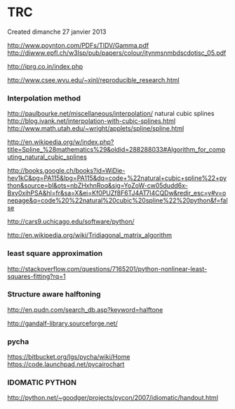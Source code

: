 # TRC
Created dimanche 27 janvier 2013

<http://www.poynton.com/PDFs/TIDV/Gamma.pdf>
<http://diwww.epfl.ch/w3lsp/pub/papers/colour/itynmsnmbdscdotisc_05.pdf>

<http://iprg.co.in/index.php>

<http://www.csee.wvu.edu/~xinl/reproducible_research.html>

### Interpolation method
<http://paulbourke.net/miscellaneous/interpolation/>
natural cubic splines
<http://blog.ivank.net/interpolation-with-cubic-splines.html>
<http://www.math.utah.edu/~wright/applets/spline/spline.html>

<http://en.wikipedia.org/w/index.php?title=Spline_%28mathematics%29&oldid=288288033#Algorithm_for_computing_natural_cubic_splines>

<http://books.google.ch/books?id=WiDie-hev1kC&pg=PA115&lpg=PA115&dq=code+%22natural+cubic+spline%22+python&source=bl&ots=nbZHxhnRoq&sig=YoZoW-cw05dudd6x-Bxy0xihPSA&hl=fr&sa=X&ei=Kf0PUZf8F6TJ4AT7l4CQDw&redir_esc=y#v=onepage&q=code%20%22natural%20cubic%20spline%22%20python&f=false>

<http://cars9.uchicago.edu/software/python/>

<http://en.wikipedia.org/wiki/Tridiagonal_matrix_algorithm>

### least square approximation
<http://stackoverflow.com/questions/7165201/python-nonlinear-least-squares-fitting?rq=1>

### Structure aware halftoning
<http://en.pudn.com/search_db.asp?keyword=halftone>

<http://gandalf-library.sourceforge.net/>

### pycha
<https://bitbucket.org/lgs/pycha/wiki/Home>
<https://code.launchpad.net/pycairochart>

### IDOMATIC PYTHON
<http://python.net/~goodger/projects/pycon/2007/idiomatic/handout.html>

